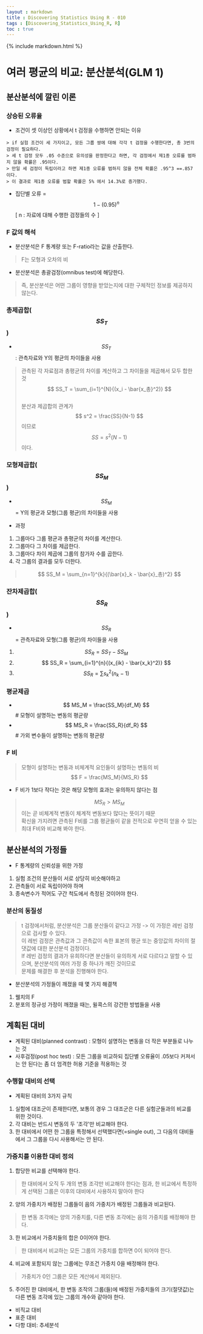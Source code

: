 ```yaml
---
layout : markdown
title : Discovering Statistics Using R - 010
tags : [Discovering_Statistics_Using_R, R]
toc : true
---
```


{% include markdown.html %}

# 여러 평균의 비교: 분산분석(GLM 1)

## 분산분석에 깔린 이론

### 상승된 오류율

- 조건이 셋 이상인 상황에서 t 검정을 수행하면 안되는 이유
```
> if 실험 조건이 세 가지이고, 모든 그룹 쌍에 대해 각각 t 검정을 수행한다면, 총 3번의 검정이 필요하다.
> 세 t 검정 모두 .05 수준으로 유의성을 판정한다고 하면, 각 검정에서 제1종 오류를 범하지 않을 확률은 .95이다.
> 만일 세 검정이 독립이라고 하면 제1종 오류를 범하지 않을 전체 확률은 .95^3 ==.857  이다.
> 이 결과로 제1종 오류를 범할 확률은 5% 에서 14.3%로 증가했다.
```
- 집단별 오류 = $$ 1 - (0.95)^n $$ [ n : 자료에 대해 수행한 검정들의 수 ]

### F 값의 해석

- 분산분석은 F 통계량 또는 F-ratio라는 값을 산출한다.
> F는 모형과 오차의 비
- 분산분석은 총괄검정(omnibus test)에 해당한다.
> 즉, 분산분석은 어떤 그룹이 영향을 받았는지에 대한 구체적인 정보를 제공하지 않는다.

### 총제곱합($$SS_T$$)

- $$ SS_T $$ : 관측자료와 Y의 평균의 차이들을 사용

> 관측된 각 자료점과 총평균의 차이를 계산하고 그 차이들을 제곱해서 모두 합한 것  
> $$ SS_T = \sum_{i=1}^{N}{(x_i - \bar{x_총}^2)} $$  
> 분산과 제곱합의 관계가 $$ s^2 = \frac{SS}{N-1} $$ 이므로 $$ SS = s^2(N-1) $$ 이다.

### 모형제곱합($$SS_M$$)

- $$ SS_M $$ = Y의 평균과 모형(그룹 평균)의 차이들을 사용

- 과정
1. 그룹마다 그룹 평균과 총평균의 차이를 계산한다.
2. 그룹마다 그 차이를 제곱한다.
3. 그룹마다 차이 제곱에 그룹의 참가자 수를 곱한다.
4. 각 그룹의 결과를 모두 더한다.

> $$ SS_M = \sum_{n=1}^{k}{(\bar{x}_k - \bar{x}_총)^2} $$

### 잔차제곱합($$SS_R$$)

- $$ SS_R $$ = 관측자료와 모형(그룹 평균)의 차이들을 사용

1. $$ SS_R = SS_T - SS_M $$
2. $$ SS_R = \sum_{i=1}^{n}{(x_{ik} - \bar{x_k}^2)} $$
3. $$ SS_R = \sum{s_k^2(n_k - 1)} $$

### 평균제곱

- $$ MS_M = \frac{SS_M}{df_M} $$ # 모형이 설명하는 변동의 평균량
- $$ MS_R = \frac{SS_R}{df_R} $$ # 가외 변수들이 설명하는 변동의 평균량

### F 비

> 모형이 설명하는 변동과 비체계적 요인들이 설명하는 변동의 비  
> $$ F = \frac{MS_M}{MS_R} $$  

- F 비가 1보다 작다는 것은 해당 모형의 효과는 유의하지 않다는 점
> $$ MS_R > MS_M $$ 이는 곧 비체계적 변동이 체계적 변동보다 많다는 뜻이기 때문  
> 확신을 가지려면 관측된 F비를 그룹 평균들이 같을 전적으로 우연히 얻을 수 있는 최대 F비와 비교해 봐야 한다.

## 분산분석의 가정들

- F 통계량의 신뢰성을 위한 가정
1. 실험 조건의 분산들이 서로 상당히 비슷해야하고
2. 관측들이 서로 독립이어야 하며
3. 종속변수가 적어도 구간 척도에서 측정된 것이어야 한다.

### 분산의 동질성

> t 검정에서처럼, 분산분석은 그룹 분산들이 같다고 가정 -> 이 가정은 레빈 검정으로 검사할 수 있다.  
> 이 레빈 검정은 관측값과 그 관측값이 속한 표본의 평균 또는 중앙값의 차이의 절댓값에 대한 분산분석 검정이다.  
> If 레빈 검정의 결과가 유희하다면 분산들이 유의하게 서로 다르다고 말할 수 있으며, 분산분석의 여러 가정 중 하나가 깨진 것이므로  
> 문제를 해결한 후 분석을 진행해야 한다.

- 분산분석의 가정들이 깨졌을 때 몇 가지 해결책
1. 웰치의 F
2. 분포의 정규성 가정이 깨졌을 때는, 윌콕스의 강건한 방법들을 사용

## 계획된 대비

- 계획된 대비(planned contrast) : 모형이 설명하는 변동을 더 작은 부분들로 나누는 것
- 사후검정(post hoc test) : 모든 그룹을 비교하되 집단별 오류율이 .05보다 커져서는 안 된다는 좀 더 엄격한 허용 기준을 적용하는 것

### 수행할 대비의 선택

- 계획된 대비의 3가지 규칙
1. 실험에 대조군이 존재한다면, 보통의 경우 그 대조군은 다른 실험군들과의 비교를 위한 것이다.
2. 각 대비는 반드시 변동의 두 '조각'만 비교해야 한다.
3. 한 대비에서 어떤 한 그룹을 특정해서 선택했다면(=single out), 그 다음의 대비들에서 그 그룹을 다시 사용해서는 안 된다.

### 가중치를 이용한 대비 정의

1. 합당한 비교를 선택해야 한다.
> 한 대비에서 오직 두 개의 변동 조각만 비교해야 한다는 점과, 한 비교에서 특정하게 선택된 그룹은 이후의 대비에서 사용하지 말아야 한다
2. 양의 가중치가 배정된 그룹들이 음의 가중치가 배정된 그룹들과 비교된다.
> 한 변동 조각에는 양의 가중치를, 다른 변동 조각에는 음의 가중치를 배정해야 한다.
3. 한 비교에서 가중치들의 합은 0이어야 한다.
> 한 대비에서 비교하는 모든 그룹의 가중치를 합하면 0이 되어야 한다.
4. 비교에 포함되지 않는 그룹에는 무조건 가중치 0을 배정해야 한다.
> 가중치가 0인 그룹은 모든 계산에서 제외된다.
5. 주어진 한 대비에서, 한 변동 조작의 그룹(들)에 배정된 가중치들의 크기(절댓값)는 다른 변동 조각에 있는 그룹의 개수와 같아야 한다.

- 비직교 대비
- 표준 대비
- 다항 대비: 추세분석
